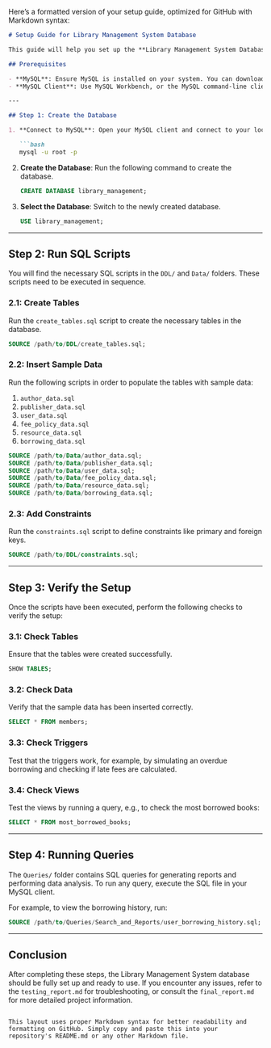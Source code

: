 Here’s a formatted version of your setup guide, optimized for GitHub with Markdown syntax:

```markdown
# Setup Guide for Library Management System Database

This guide will help you set up the **Library Management System Database** on your local machine using **MySQL**.

## Prerequisites

- **MySQL**: Ensure MySQL is installed on your system. You can download it from [MySQL Downloads](https://dev.mysql.com/downloads/).
- **MySQL Client**: Use MySQL Workbench, or the MySQL command-line client to run the SQL scripts.

---

## Step 1: Create the Database

1. **Connect to MySQL**: Open your MySQL client and connect to your local MySQL server.

   ```bash
   mysql -u root -p
   ```

2. **Create the Database**: Run the following command to create the database.
   ```sql
   CREATE DATABASE library_management;
   ```

3. **Select the Database**: Switch to the newly created database.
   ```sql
   USE library_management;
   ```

---

## Step 2: Run SQL Scripts

You will find the necessary SQL scripts in the `DDL/` and `Data/` folders. These scripts need to be executed in sequence.

### 2.1: Create Tables

Run the `create_tables.sql` script to create the necessary tables in the database.

```sql
SOURCE /path/to/DDL/create_tables.sql;
```

### 2.2: Insert Sample Data

Run the following scripts in order to populate the tables with sample data:

1. `author_data.sql`
2. `publisher_data.sql`
3. `user_data.sql`
4. `fee_policy_data.sql`
5. `resource_data.sql`
6. `borrowing_data.sql`

```sql
SOURCE /path/to/Data/author_data.sql;
SOURCE /path/to/Data/publisher_data.sql;
SOURCE /path/to/Data/user_data.sql;
SOURCE /path/to/Data/fee_policy_data.sql;
SOURCE /path/to/Data/resource_data.sql;
SOURCE /path/to/Data/borrowing_data.sql;
```

### 2.3: Add Constraints

Run the `constraints.sql` script to define constraints like primary and foreign keys.

```sql
SOURCE /path/to/DDL/constraints.sql;
```

---

## Step 3: Verify the Setup

Once the scripts have been executed, perform the following checks to verify the setup:

### 3.1: Check Tables

Ensure that the tables were created successfully.

```sql
SHOW TABLES;
```

### 3.2: Check Data

Verify that the sample data has been inserted correctly.

```sql
SELECT * FROM members;
```

### 3.3: Check Triggers

Test that the triggers work, for example, by simulating an overdue borrowing and checking if late fees are calculated.

### 3.4: Check Views

Test the views by running a query, e.g., to check the most borrowed books:

```sql
SELECT * FROM most_borrowed_books;
```

---

## Step 4: Running Queries

The `Queries/` folder contains SQL queries for generating reports and performing data analysis. To run any query, execute the SQL file in your MySQL client.

For example, to view the borrowing history, run:

```sql
SOURCE /path/to/Queries/Search_and_Reports/user_borrowing_history.sql;
```

---

## Conclusion

After completing these steps, the Library Management System database should be fully set up and ready to use. If you encounter any issues, refer to the `testing_report.md` for troubleshooting, or consult the `final_report.md` for more detailed project information.
```

This layout uses proper Markdown syntax for better readability and formatting on GitHub. Simply copy and paste this into your repository's README.md or any other Markdown file.
